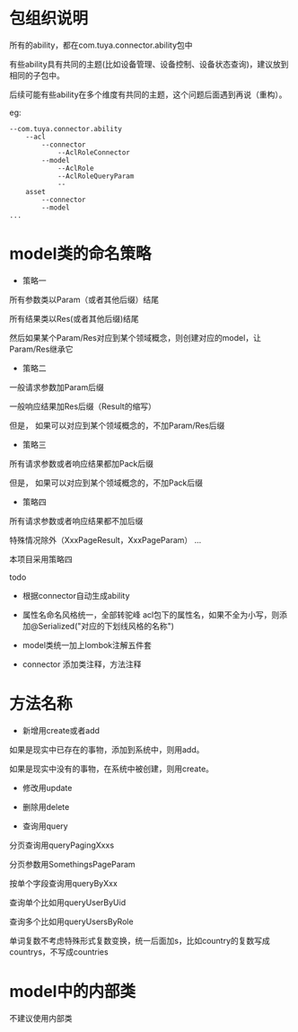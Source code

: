 # 包组织说明
所有的ability，都在com.tuya.connector.ability包中

有些ability具有共同的主题(比如设备管理、设备控制、设备状态查询)，建议放到相同的子包中。

后续可能有些ability在多个维度有共同的主题，这个问题后面遇到再说（重构）。

eg:
```
--com.tuya.connector.ability
    --acl
        --connector
            --AclRoleConnector
        --model
            --AclRole
            --AclRoleQueryParam
            --
    asset
        --connector
        --model
...
```
# model类的命名策略
- 策略一

所有参数类以Param（或者其他后缀）结尾
  
所有结果类以Res(或者其他后缀)结尾

然后如果某个Param/Res对应到某个领域概念，则创建对应的model，让Param/Res继承它

- 策略二

一般请求参数加Param后缀
  
一般响应结果加Res后缀（Result的缩写）

但是， 如果可以对应到某个领域概念的，不加Param/Res后缀
  
- 策略三

所有请求参数或者响应结果都加Pack后缀

但是， 如果可以对应到某个领域概念的，不加Pack后缀

- 策略四 
  
所有请求参数或者响应结果都不加后缀

特殊情况除外（XxxPageResult，XxxPageParam）
...
  
本项目采用策略四

todo
- 根据connector自动生成ability
- 属性名命名风格统一，全部转驼峰
acl包下的属性名，如果不全为小写，则添加@Serialized("对应的下划线风格的名称")
  
- model类统一加上lombok注解五件套
- connector 添加类注释，方法注释

# 方法名称
- 新增用create或者add

如果是现实中已存在的事物，添加到系统中，则用add。

如果是现实中没有的事物，在系统中被创建，则用create。

- 修改用update

- 删除用delete

- 查询用query

分页查询用queryPagingXxxs

分页参数用SomethingsPageParam

按单个字段查询用queryByXxx

查询单个比如用queryUserByUid

查询多个比如用queryUsersByRole

单词复数不考虑特殊形式复数变换，统一后面加s，比如country的复数写成countrys，不写成countries

# model中的内部类
不建议使用内部类



